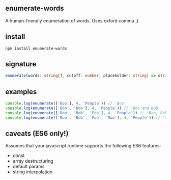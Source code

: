 ## enumerate-words
A human-friendly enumeration of words. Uses oxford comma ;)

## install
`npm install enumerate-words`

## signature
```typescript
enumerate(words: string[], cutoff: number, placeholder: string) => string
```

## examples
```javascript
console.log(enumerate(['Boo'], 4, 'People')) // 'Boo'
console.log(enumerate(['Boo', 'Bob'], 4, 'People')) // 'Boo and Bob'
console.log(enumerate(['Boo', 'Bob', 'Foo'], 4, 'People')) // 'Boo, Bob, and Foo'
console.log(enumerate(['Boo', 'Bob', 'Foo', 'Moo'], 4, 'People')) // '4 People'
```
## caveats (ES6 only!)
Assumes that your javascript runtime supports the following ES6 features:
* const
* array destructuring
* default params
* string interpolation

